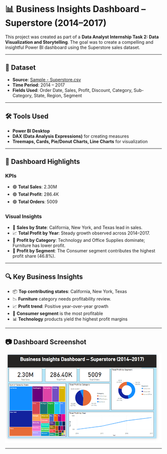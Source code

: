 # 📊 Business Insights Dashboard – Superstore (2014–2017)

This project was created as part of a **Data Analyst Internship Task 2: Data Visualization and Storytelling**. The goal was to create a compelling and insightful Power BI dashboard using the Superstore sales dataset.

---

## 📁 Dataset

- **Source**: [Sample - Superstore.csv](https://www.kaggle.com/datasets/vivek468/superstore-dataset-final)
- **Time Period**: 2014 – 2017
- **Fields Used**: Order Date, Sales, Profit, Discount, Category, Sub-Category, State, Region, Segment

---

## 🛠 Tools Used

- **Power BI Desktop**
- **DAX (Data Analysis Expressions)** for creating measures
- **Treemaps, Cards, Pie/Donut Charts, Line Charts** for visualization

---

## 📌 Dashboard Highlights

### KPIs
- 🟢 **Total Sales**: 2.30M  
- 🟢 **Total Profit**: 286.4K  
- 🟢 **Total Orders**: 5009  

### Visual Insights
- 📍 **Sales by State**: California, New York, and Texas lead in sales.
- 📈 **Total Profit by Year**: Steady growth observed across 2014–2017.
- 🧩 **Profit by Category**: Technology and Office Supplies dominate; Furniture has lower profit.
- 👥 **Profit by Segment**: The Consumer segment contributes the highest profit share (46.8%).

---

## 🔍 Key Business Insights

- 📦 **Top contributing states**: California, New York, Texas
- 📉 **Furniture** category needs profitability review.
- 📈 **Profit trend**: Positive year-over-year growth
- 🎯 **Consumer segment** is the most profitable
- 📊 **Technology** products yield the highest profit margins

---


## 📷 Dashboard Screenshot

![Superstore Dashboard](superstore-dashboard.png)

---




